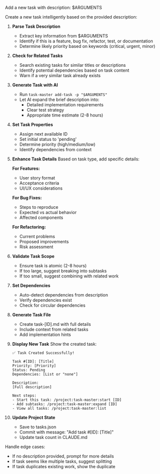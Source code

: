 Add a new task with description: $ARGUMENTS

Create a new task intelligently based on the provided description:

1. **Parse Task Description**
   - Extract key information from $ARGUMENTS
   - Identify if this is a feature, bug fix, refactor, test, or documentation
   - Determine likely priority based on keywords (critical, urgent, minor)

2. **Check for Related Tasks**
   - Search existing tasks for similar titles or descriptions
   - Identify potential dependencies based on task content
   - Warn if a very similar task already exists

3. **Generate Task with AI**
   - Run `task-master add-task -p "$ARGUMENTS"`
   - Let AI expand the brief description into:
     - Detailed implementation requirements
     - Clear test strategy
     - Appropriate time estimate (2-8 hours)

4. **Set Task Properties**
   - Assign next available ID
   - Set initial status to 'pending'
   - Determine priority (high/medium/low)
   - Identify dependencies from context

5. **Enhance Task Details**
   Based on task type, add specific details:
   
   **For Features:**
   - User story format
   - Acceptance criteria
   - UI/UX considerations
   
   **For Bug Fixes:**
   - Steps to reproduce
   - Expected vs actual behavior
   - Affected components
   
   **For Refactoring:**
   - Current problems
   - Proposed improvements
   - Risk assessment

6. **Validate Task Scope**
   - Ensure task is atomic (2-8 hours)
   - If too large, suggest breaking into subtasks
   - If too small, suggest combining with related work

7. **Set Dependencies**
   - Auto-detect dependencies from description
   - Verify dependencies exist
   - Check for circular dependencies

8. **Generate Task File**
   - Create task-[ID].md with full details
   - Include context from related tasks
   - Add implementation hints

9. **Display New Task**
   Show the created task:
   ```
   ✅ Task Created Successfully!
   
   Task #[ID]: [Title]
   Priority: [Priority]
   Status: Pending
   Dependencies: [List or "none"]
   
   Description:
   [Full description]
   
   Next steps:
   - Start this task: /project:task-master:start [ID]
   - Add subtasks: /project:task-master:expand [ID]
   - View all tasks: /project:task-master:list
   ```

10. **Update Project State**
    - Save to tasks.json
    - Commit with message: "Add task #[ID]: [Title]"
    - Update task count in CLAUDE.md

Handle edge cases:
- If no description provided, prompt for more details
- If task seems like multiple tasks, suggest splitting
- If task duplicates existing work, show the duplicate